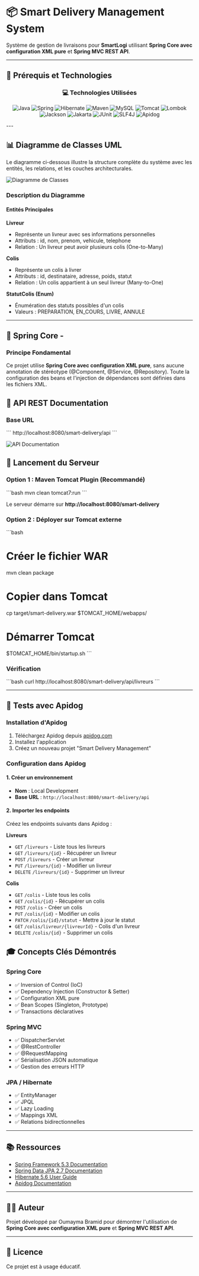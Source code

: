 # 📦 Smart Delivery Management System

Système de gestion de livraisons pour **SmartLogi** utilisant **Spring Core avec configuration XML pure** et **Spring MVC REST API**.

---
## 🔧 Prérequis et Technologies

<div align="center">

### 💻 Technologies Utilisées

<p align="center">
  <img src="https://img.shields.io/badge/Java-17+-ED8B00?style=for-the-badge&logo=openjdk&logoColor=white" alt="Java"/>
  <img src="https://img.shields.io/badge/Spring-5.3.31-6DB33F?style=for-the-badge&logo=spring&logoColor=white" alt="Spring"/>
  <img src="https://img.shields.io/badge/Hibernate-5.6.15-59666C?style=for-the-badge&logo=hibernate&logoColor=white" alt="Hibernate"/>
  <img src="https://img.shields.io/badge/Maven-3.6+-C71A36?style=for-the-badge&logo=apache-maven&logoColor=white" alt="Maven"/>
  <img src="https://img.shields.io/badge/MySQL-8.0+-4479A1?style=for-the-badge&logo=mysql&logoColor=white" alt="MySQL"/>
  <img src="https://img.shields.io/badge/Tomcat-7.0.47-F8DC75?style=for-the-badge&logo=apache-tomcat&logoColor=black" alt="Tomcat"/>
  <img src="https://img.shields.io/badge/Lombok-1.18.34-BC4521?style=for-the-badge&logo=lombok&logoColor=white" alt="Lombok"/>
  <img src="https://img.shields.io/badge/Jackson-2.15.3-000000?style=for-the-badge" alt="Jackson"/>
  <img src="https://img.shields.io/badge/Jakarta_EE-3.1.0-007396?style=for-the-badge" alt="Jakarta"/>
  <img src="https://img.shields.io/badge/JUnit-4.13.2-25A162?style=for-the-badge&logo=junit5&logoColor=white" alt="JUnit"/>
  <img src="https://img.shields.io/badge/SLF4J-2.0.9-000000?style=for-the-badge" alt="SLF4J"/>
  <img src="https://img.shields.io/badge/Apidog-Latest-FF6C37?style=for-the-badge" alt="Apidog"/>
</p>
</div>
---

## 📊 Diagramme de Classes UML

Le diagramme ci-dessous illustre la structure complète du système avec les entités, les relations, et les couches architecturales.

![Diagramme de Classes](view/diagramme_classe.png)

### Description du Diagramme

#### Entités Principales

**Livreur**
- Représente un livreur avec ses informations personnelles
- Attributs : id, nom, prenom, vehicule, telephone
- Relation : Un livreur peut avoir plusieurs colis (One-to-Many)

**Colis**
- Représente un colis à livrer
- Attributs : id, destinataire, adresse, poids, statut
- Relation : Un colis appartient à un seul livreur (Many-to-One)

**StatutColis (Enum)**
- Énumération des statuts possibles d'un colis
- Valeurs : PREPARATION, EN_COURS, LIVRE, ANNULE

---

## 🌱 Spring Core - 

### Principe Fondamental

Ce projet utilise **Spring Core avec configuration XML pure**, sans aucune annotation de stéréotype (@Component, @Service, @Repository). Toute la configuration des beans et l'injection de dépendances sont définies dans les fichiers XML.


## 📡 API REST Documentation

### Base URL
\`\`\`
http://localhost:8080/smart-delivery/api
\`\`\`

![API Documentation](view/Api-Documentation.png)

## 🚀 Lancement du Serveur

### Option 1 : Maven Tomcat Plugin (Recommandé)
\`\`\`bash
mvn clean tomcat7:run
\`\`\`

Le serveur démarre sur **http://localhost:8080/smart-delivery**

### Option 2 : Déployer sur Tomcat externe
\`\`\`bash
# Créer le fichier WAR
mvn clean package

# Copier dans Tomcat
cp target/smart-delivery.war $TOMCAT_HOME/webapps/

# Démarrer Tomcat
$TOMCAT_HOME/bin/startup.sh
\`\`\`

### Vérification
\`\`\`bash
curl http://localhost:8080/smart-delivery/api/livreurs
\`\`\`

---

## 🧪 Tests avec Apidog

### Installation d'Apidog

1. Téléchargez Apidog depuis [apidog.com](https://apidog.com)
2. Installez l'application
3. Créez un nouveau projet "Smart Delivery Management"

### Configuration dans Apidog

#### 1. Créer un environnement

- **Nom** : Local Development
- **Base URL** : `http://localhost:8080/smart-delivery/api`

#### 2. Importer les endpoints

Créez les endpoints suivants dans Apidog :

**Livreurs**
- `GET` `/livreurs` - Liste tous les livreurs
- `GET` `/livreurs/{id}` - Récupérer un livreur
- `POST` `/livreurs` - Créer un livreur
- `PUT` `/livreurs/{id}` - Modifier un livreur
- `DELETE` `/livreurs/{id}` - Supprimer un livreur

**Colis**
- `GET` `/colis` - Liste tous les colis
- `GET` `/colis/{id}` - Récupérer un colis
- `POST` `/colis` - Créer un colis
- `PUT` `/colis/{id}` - Modifier un colis
- `PATCH` `/colis/{id}/statut` - Mettre à jour le statut
- `GET` `/colis/livreur/{livreurId}` - Colis d'un livreur
- `DELETE` `/colis/{id}` - Supprimer un colis


## 🎓 Concepts Clés Démontrés

### Spring Core
- ✅ Inversion of Control (IoC)
- ✅ Dependency Injection (Constructor & Setter)
- ✅ Configuration XML pure
- ✅ Bean Scopes (Singleton, Prototype)
- ✅ Transactions déclaratives

### Spring MVC
- ✅ DispatcherServlet
- ✅ @RestController
- ✅ @RequestMapping
- ✅ Sérialisation JSON automatique
- ✅ Gestion des erreurs HTTP

### JPA / Hibernate
- ✅ EntityManager
- ✅ JPQL
- ✅ Lazy Loading
- ✅ Mappings XML
- ✅ Relations bidirectionnelles

---

## 📚 Ressources

- [Spring Framework 5.3 Documentation](https://docs.spring.io/spring-framework/docs/5.3.x/reference/html/)
- [Spring Data JPA 2.7 Documentation](https://docs.spring.io/spring-data/jpa/docs/2.7.x/reference/html/)
- [Hibernate 5.6 User Guide](https://docs.jboss.org/hibernate/orm/5.6/userguide/html_single/Hibernate_User_Guide.html)
- [Apidog Documentation](https://apidog.com/help/)

---

## 👨‍💻 Auteur

Projet développé par Oumayma Bramid pour démontrer l'utilisation de **Spring Core avec configuration XML pure** et **Spring MVC REST API**.

---

## 📄 Licence

Ce projet est à usage éducatif.

